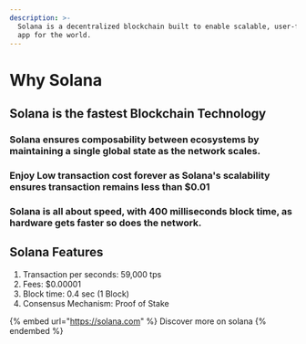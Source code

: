 ```yaml
---
description: >-
  Solana is a decentralized blockchain built to enable scalable, user-friendly
  app for the world.
---
```


# Why Solana

## Solana is the fastest Blockchain Technology

### Solana ensures composability between ecosystems by maintaining a single global state as the network scales.

### Enjoy Low transaction cost forever as Solana's scalability ensures transaction remains less than $0.01

### Solana is all about speed, with 400 milliseconds block time, as hardware gets faster so does the network.

## Solana Features

1. Transaction per seconds: 59,000 tps
2. Fees: $0.00001
3. Block time: 0.4 sec (1 Block)
4. Consensus Mechanism: Proof of Stake



{% embed url="https://solana.com" %}
Discover more on solana&#x20;
{% endembed %}
